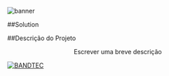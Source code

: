 ![banner](https://user-images.githubusercontent.com/54637218/93024875-e9eed400-f5cf-11ea-92ee-9f3681f09962.png)

##Solution

##Descrição do Projeto
<p align="center">Escrever uma breve descrição<p>
  
  [![BANDTEC](https://img.shields.io/badge/license-BANDTEC-#00BDD0>.svg)](http://www.digitalschool.com.br/faculdade/#)

  

